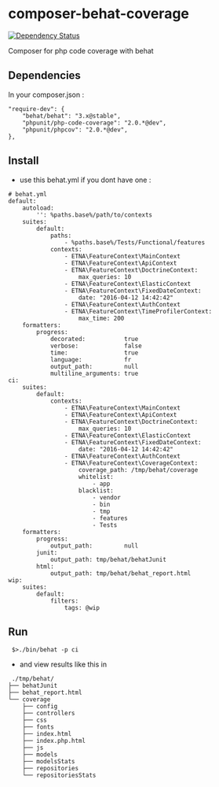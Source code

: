 composer-behat-coverage
=======================

[![Dependency Status](https://www.versioneye.com/user/projects/53dde6fe8e78abc19100006d/badge.svg)](https://www.versioneye.com/user/projects/53dde6fe8e78abc19100006d)

Composer for php code coverage with behat

Dependencies
-----------------------
In your composer.json :
```
"require-dev": {
    "behat/behat": "3.x@stable",
    "phpunit/php-code-coverage": "2.0.*@dev",
    "phpunit/phpcov": "2.0.*@dev",
},
```

Install
-----------------------
 * use this behat.yml if you dont have one :
```
# behat.yml
default:
    autoload:
        '': %paths.base%/path/to/contexts
    suites:
        default:
            paths:
                - %paths.base%/Tests/Functional/features
            contexts:
                - ETNA\FeatureContext\MainContext
                - ETNA\FeatureContext\ApiContext
                - ETNA\FeatureContext\DoctrineContext:
                    max_queries: 10
                - ETNA\FeatureContext\ElasticContext
                - ETNA\FeatureContext\FixedDateContext:
                    date: "2016-04-12 14:42:42"
                - ETNA\FeatureContext\AuthContext
                - ETNA\FeatureContext\TimeProfilerContext:
                    max_time: 200
    formatters:
        progress:
            decorated:           true
            verbose:             false
            time:                true
            language:            fr
            output_path:         null
            multiline_arguments: true
ci:
    suites:
        default:
            contexts:
                - ETNA\FeatureContext\MainContext
                - ETNA\FeatureContext\ApiContext
                - ETNA\FeatureContext\DoctrineContext:
                    max_queries: 10
                - ETNA\FeatureContext\ElasticContext
                - ETNA\FeatureContext\FixedDateContext:
                    date: "2016-04-12 14:42:42"
                - ETNA\FeatureContext\AuthContext
                - ETNA\FeatureContext\CoverageContext:
                    coverage_path: /tmp/behat/coverage
                    whitelist:
                        - app
                    blacklist:
                        - vendor
                        - bin
                        - tmp
                        - features
                        - Tests
    formatters:
        progress:
            output_path:         null
        junit:
            output_path: tmp/behat/behatJunit
        html:
            output_path: tmp/behat/behat_report.html
wip:
    suites:
        default:
            filters:
                tags: @wip
```

Run
-----------------------

```
 $>./bin/behat -p ci
```

 * and view results like this in
```
 ./tmp/behat/
├── behatJunit
├── behat_report.html
└── coverage
    ├── config
    ├── controllers
    ├── css
    ├── fonts
    ├── index.html
    ├── index.php.html
    ├── js
    ├── models
    ├── modelsStats
    ├── repositories
    └── repositoriesStats
```

